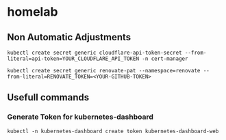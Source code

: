 # homelab

## Non Automatic Adjustments

```
kubectl create secret generic cloudflare-api-token-secret --from-literal=api-token=YOUR_CLOUDFLARE_API_TOKEN -n cert-manager

kubectl create secret generic renovate-pat --namespace=renovate --from-literal=RENOVATE_TOKEN=<YOUR-GITHUB-TOKEN>
```

## Usefull commands

### Generate Token for kubernetes-dashboard

```
kubectl -n kubernetes-dashboard create token kubernetes-dashboard-web
```
